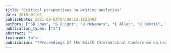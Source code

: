```yaml
---
title: "Critical perspectives on writing analytics"
date: 2016-01-01
publishDate: 2021-08-03T04:08:12.162640Z
authors: ["SB Shum", "S Knight", "D McNamara", "L Allen", "D Bektik", "S Crossley"]
publication_types: ["2"]
abstract: ""
featured: false
publication: "*Proceedings of the Sixth International Conference on Learning Analytics …*"
---
```


